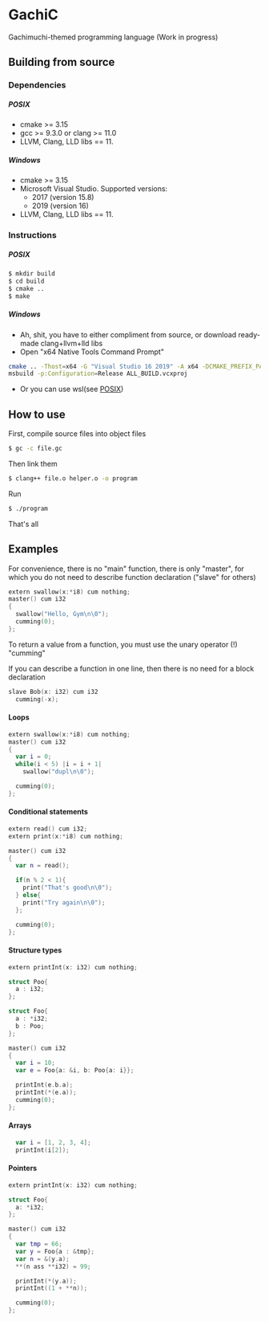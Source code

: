 # GachiC

Gachimuchi-themed programming language (Work in progress)

## Building from source

### Dependencies

##### POSIX

* cmake >= 3.15
* gcc >= 9.3.0 or clang >= 11.0
* LLVM, Clang, LLD libs == 11.

##### Windows

* cmake >= 3.15
 * Microsoft Visual Studio. Supported versions:
   - 2017 (version 15.8)
   - 2019 (version 16)
* LLVM, Clang, LLD libs == 11.

### Instructions

##### POSIX

```sh
$ mkdir build
$ cd build
$ cmake ..
$ make
```

##### Windows

* Ah, shit, you have to either compliment from source, or download ready-made clang+llvm+lld libs
* Open "x64 Native Tools Command Prompt"

```sh
cmake .. -Thost=x64 -G "Visual Studio 16 2019" -A x64 -DCMAKE_PREFIX_PATH=path\to\llvm -DCMAKE_BUILD_TYPE=Release
msbuild -p:Configuration=Release ALL_BUILD.vcxproj 
```

* Or you can use wsl(see [POSIX](#posix))

## How to use

First, compile source files into object files
```sh
$ gc -c file.gc
```
Then link them
```sh
$ clang++ file.o helper.o -o program
```
Run 
```sh
$ ./program
```
That's all
## Examples
For convenience, there is no "main" function, there is only "master", for which you do not need to describe function declaration ("slave" for others)

```swift
extern swallow(x:*i8) cum nothing;
master() cum i32
{
  swallow("Hello, Gym\n\0");
  cumming(0);
};
```
To return a value from a function, you must use the unary operator (!) "cumming"

If you can describe a function in one line, then there is no need for a block declaration
```swift
slave Bob(x: i32) cum i32
  cumming(-x);
```
#### Loops
```swift
extern swallow(x:*i8) cum nothing;
master() cum i32
{
  var i = 0;
  while(i < 5) |i = i + 1|
    swallow("dupl\n\0");

  cumming(0);
};
```

#### Сonditional statements
```swift
extern read() cum i32;
extern print(x:*i8) cum nothing;

master() cum i32
{
  var n = read();

  if(n % 2 < 1){
    print("That's good\n\0");
  } else{
    print("Try again\n\0");
  };

  cumming(0);
};
```

#### Structure types
```swift
extern printInt(x: i32) cum nothing;

struct Poo{
  a : i32;
};

struct Foo{
  a : *i32;
  b : Poo;
};

master() cum i32
{
  var i = 10;
  var e = Foo{a: &i, b: Poo{a: i}};

  printInt(e.b.a);
  printInt(*(e.a));
  cumming(0);
};
```

#### Arrays

```swift
  var i = [1, 2, 3, 4];
  printInt(i[2]);
```

#### Pointers

```swift
extern printInt(x: i32) cum nothing;

struct Foo{
  a: *i32;
};

master() cum i32
{
  var tmp = 66;
  var y = Foo{a : &tmp};
  var n = &(y.a);
  **(n ass **i32) = 99;

  printInt(*(y.a));
  printInt((1 + **n));

  cumming(0);
};
```